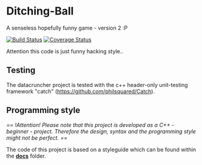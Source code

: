 # Ditching-Ball
A senseless hopefully funny game - version 2 :P 

[![Build Status](https://travis-ci.org/gitdev1234/Ditching-Ball.svg?branch=master)](https://travis-ci.org/gitdev1234/Ditching-Ball)
[![Coverage Status](https://coveralls.io/repos/github/gitdev1234/Ditching-Ball/badge.svg?branch=master)](https://coveralls.io/github/gitdev1234/Ditching-Ball?branch=master)

Attention this code is just funny hacking style..

## Testing
The datacruncher project is tested with the c++ header-only unit-testing framework "catch" (https://github.com/philsquared/Catch).

## Programming style
*== !Attention! Please note that this project is developed as a C++ - beginner - project. Therefore the design, syntax and the programming style might not be perfect. ==*

The code of this project is based on a styleguide which can be found within the [**docs**](https://github.com/gitdev1234/Ditching-Ball/tree/master/DitchingBall/docs) folder.
